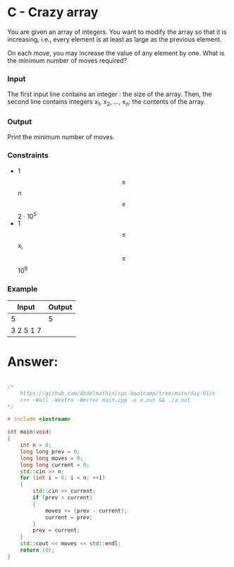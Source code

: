 # C - Crazy array

You are given an array of integers. You want to modify the array so that it is increasing, i.e., every element is at least as large as the previous element.

On each move, you may increase the value of any element by one. What is the minimum
number of moves required?

### Input
The first input line contains an integer : the size of the array.
Then, the second line contains integers x<sub>1</sub>, x<sub>2</sub>, ..., x<sub>n</sub>: the contents of the array.

### Output

Print the minimum number of moves.

### Constraints

- 1 $$\le$$ n $$\le$$ 2 ⋅ 10<sup>5</sup>
- 1 $$\le$$ x<sub>i</sub> $$\le$$ 10<sup>9</sup>

### Example

| Input      | Output         |
| ---------- | -------------- |
| 5          | 5              |
| 3 2 5 1 7

# Answer:

```c++

/*
	https://github.com/Abdelmathin/cpc-bootcamp/tree/main/day-01/c
	c++ -Wall -Wextra -Werror main.cpp -o a.out && ./a.out
*/

# include <iostream>

int main(void)
{
	int n = 0;
	long long prev = 0;
	long long moves = 0;
	long long current = 0;
	std::cin >> n;
	for (int i = 0; i < n; ++i)
	{
		std::cin >> current;
		if (prev > current)
		{
			moves += (prev - current);
			current = prev;
		}
		prev = current;
	}
	std::cout << moves << std::endl;
	return (0);
}
```
